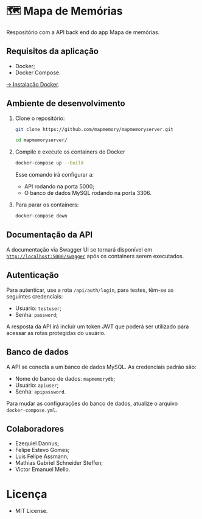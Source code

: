 # 🗺 Mapa de Memórias 

Respositório com a API back end do app Mapa de memórias.

## Requisitos da aplicação

- Docker;
- Docker Compose.

[-> Instalação Docker](https://docs.google.com/document/d/1ktNOhnK6ty9N4Ejly5cqk1Q5YBMh8TWpdxZ0HmTmMcc/edit?usp=sharing).

## Ambiente de desenvolvimento

1. Clone o repositório:

    ```sh
    git clone https://github.com/mapmemory/mapmemoryserver.git

    cd mapmemoryserver/
    ```

2. Compile e execute os containers do Docker
    ```sh
    docker-compose up --build
    ```

    Esse comando irá configurar a:    
    - API rodando na porta 5000;
    - O banco de dados MySQL rodando na porta 3306.

3. Para parar os containers:
    ```sh
    docker-compose down
    ```

## Documentação da API

A documentação via Swagger UI se tornará disponível em [`http://localhost:5000/swagger`](http://localhost:5000/swagger) após os containers serem executados.

## Autenticação

Para autenticar, use a rota `/api/auth/login`, para testes, têm-se as seguintes credenciais:
- Usuário: `testuser`;
- Senha: `password`;

A resposta da API irá incluir um token JWT que poderá ser utilizado para acessar as rotas protegidas do usuário.

## Banco de dados

A API se conecta a um banco de dados MySQL. As credenciais padrão são:

- Nome do banco de dados: `mapmemorydb`;
- Usuário: `apiuser`;
- Senha: `apipassword`.

Para mudar as configurações do banco de dados, atualize o arquivo `docker-compose.yml`.

## Colaboradores

- Ezequiel Dannus;
- Felipe Estevo Gomes;
- Luis Felipe Assmann;
- Mathias Gabriel Schneider Steffen;
- Victor Emanuel Mello.

# Licença

- MIT License.